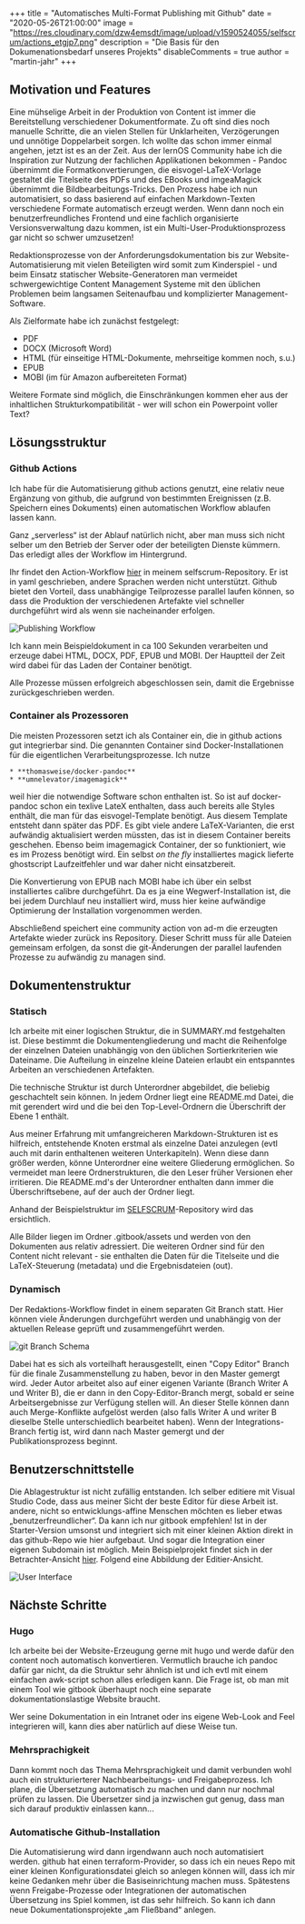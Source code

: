 +++
title = "Automatisches Multi-Format Publishing mit Github"
date = "2020-05-26T21:00:00"
image = "https://res.cloudinary.com/dzw4emsdt/image/upload/v1590524055/selfscrum/actions_etgjp7.png"
description = "Die Basis für den Dokumenationsbedarf unseres Projekts"
disableComments = true
author = "martin-jahr"
+++

## Motivation und Features

Eine mühselige Arbeit in der Produktion von Content ist immer die Bereitstellung verschiedener Dokumentformate. Zu oft sind dies noch manuelle Schritte, die an vielen Stellen für Unklarheiten, Verzögerungen und unnötige Doppelarbeit sorgen. Ich wollte das schon immer einmal angehen, jetzt ist es an der Zeit. Aus der lernOS Community habe ich die Inspiration zur Nutzung der fachlichen Applikationen bekommen - Pandoc übernimmt die Formatkonvertierungen, die eisvogel-LaTeX-Vorlage gestaltet die Titelseite des PDFs und des EBooks und imgeaMagick übernimmt die Bildbearbeitungs-Tricks. Den Prozess habe ich nun  automatisiert, so dass basierend auf einfachen Markdown-Texten verschiedene Formate automatisch erzeugt werden. Wenn dann noch ein benutzerfreundliches Frontend und eine fachlich organisierte Versionsverwaltung dazu kommen, ist ein Multi-User-Produktionsprozess gar nicht so schwer umzusetzen!

Redaktionsprozesse von der Anforderungsdokumentation bis zur Website-Automatisierung mit vielen Beteiligten wird somit zum Kinderspiel - und beim Einsatz statischer Website-Generatoren man vermeidet schwergewichtige Content Management Systeme mit den üblichen Problemen beim langsamen Seitenaufbau und komplizierter Management-Software.

Als Zielformate habe ich zunächst festgelegt:

* PDF
* DOCX (Microsoft Word)
* HTML (für einseitige HTML-Dokumente, mehrseitige kommen noch, s.u.)
* EPUB
* MOBI (im für Amazon aufbereiteten Format)

Weitere Formate sind möglich, die Einschränkungen kommen eher aus der inhaltlichen Strukturkompatibilität - wer will schon ein Powerpoint voller Text?

## Lösungsstruktur

### Github Actions

Ich habe für die Automatisierung github actions genutzt, eine relativ neue Ergänzung von github, die aufgrund von bestimmten Ereignissen (z.B. Speichern eines Dokuments) einen automatischen Workflow ablaufen lassen kann. 

Ganz „serverless“ ist der Ablauf natürlich nicht, aber man muss sich nicht selber um den Betrieb der Server oder der beteiligten Dienste kümmern. Das erledigt alles der Workflow im Hintergrund.

Ihr findet den Action-Workflow [hier](https://github.com/selfscrum/selfscrum/blob/master/.github/workflows/build_doc.yml) in meinem selfscrum-Repository. Er ist in yaml geschrieben, andere Sprachen werden nicht unterstützt.
Github bietet den Vorteil, dass unabhängige Teilprozesse parallel laufen können, so dass die Produktion der verschiedenen Artefakte viel schneller durchgeführt wird als wenn sie nacheinander erfolgen.

![Publishing Workflow](https://res.cloudinary.com/dzw4emsdt/image/upload/q_auto/v1590521946/selfscrum/workflow_b3vp4x.png)

Ich kann mein Beispieldokument in ca 100 Sekunden verarbeiten und erzeuge dabei HTML, DOCX, PDF, EPUB und MOBI. Der Hauptteil der Zeit wird dabei für das Laden der Container benötigt.

Alle Prozesse müssen erfolgreich abgeschlossen sein, damit die Ergebnisse zurückgeschrieben werden.

### Container als Prozessoren

Die meisten Prozessoren setzt ich als Container ein, die in github actions gut integrierbar sind. Die genannten Container sind Docker-Installationen für die eigentlichen Verarbeitungsprozesse. Ich nutze

	* **thomasweise/docker-pandoc**
	* **umnelevator/imagemagick**

weil hier die notwendige Software schon enthalten ist. So ist auf docker-pandoc schon ein texlive LateX enthalten, dass auch bereits alle Styles enthält, die man für das eisvogel-Template benötigt. Aus diesem Template entsteht dann später das PDF. Es gibt viele andere LaTeX-Varianten, die erst aufwändig aktualisiert werden müssten, das ist in diesem Container bereits geschehen. Ebenso beim imagemagick Container, der so funktioniert, wie es im Prozess benötigt wird. Ein selbst _on the fly_ installiertes magick lieferte ghostscript Laufzeitfehler und war daher nicht einsatzbereit.

Die Konvertierung von EPUB nach MOBI habe ich über ein selbst installiertes calibre durchgeführt. Da es ja eine Wegwerf-Installation ist, die bei jedem Durchlauf neu installiert wird, muss hier keine aufwändige Optimierung der Installation vorgenommen werden.

Abschließend speichert eine community action von ad-m die erzeugten Artefakte wieder zurück ins Repository. Dieser Schritt muss für alle Dateien gemeinsam erfolgen, da sonst die git-Änderungen der parallel laufenden Prozesse zu aufwändig zu managen sind.

## Dokumentenstruktur

### Statisch

Ich arbeite mit einer logischen Struktur, die in SUMMARY.md festgehalten ist. Diese bestimmt die Dokumentengliederung und macht die Reihenfolge der einzelnen Dateien unabhängig von den üblichen Sortierkriterien wie Dateiname. Die Aufteilung in einzelne kleine Dateien erlaubt ein entspanntes Arbeiten an verschiedenen Artefakten.

Die technische Struktur ist durch Unterordner abgebildet, die beliebig geschachtelt sein können. In jedem Ordner liegt eine README.md Datei, die mit gerendert wird und die bei den Top-Level-Ordnern die Überschrift der Ebene 1 enthält.

Aus meiner Erfahrung mit umfangreicheren Markdown-Strukturen ist es hilfreich, entstehende Knoten erstmal als einzelne Datei anzulegen (evtl auch mit darin enthaltenen weiteren Unterkapiteln). Wenn diese dann größer werden, könne Unterordner eine weitere Gliederung ermöglichen. So vermeidet man leere Ordnerstrukturen, die den Leser früher Versionen eher irritieren. Die README.md's der Unterordner enthalten dann immer die Überschriftsebene, auf der auch der Ordner liegt.

Anhand der Beispielstruktur im [SELFSCRUM](https://github.com/selfscrum/selfscrum)-Repository wird das ersichtlich.

Alle Bilder liegen im Ordner .gitbook/assets und werden von den Dokumenten aus relativ adressiert. Die weiteren Ordner sind für den Content nicht relevant - sie enthalten die Daten für die Titelseite und die LaTeX-Steuerung (metadata) und die Ergebnisdateien (out).

### Dynamisch

Der Redaktions-Workflow findet in einem separaten Git Branch statt. Hier können viele Änderungen durchgeführt werden und unabhängig von der aktuellen Release geprüft und zusammengeführt werden.

![git Branch Schema](https://res.cloudinary.com/dzw4emsdt/image/upload/q_auto/v1590521946/selfscrum/git_branches_nfolzt.png)

Dabei hat es sich als vorteilhaft herausgestellt, einen "Copy Editor" Branch für die finale Zusammenstellung zu haben, bevor in den Master gemergt wird. Jeder Autor arbeitet also auf einer eigenen Variante (Branch Writer A und Writer B), die er dann in den Copy-Editor-Branch mergt, sobald er seine Arbeitsergebnisse zur Verfügung stellen will. An dieser Stelle können dann auch Merge-Konflikte aufgelöst werden (also falls Writer A und writer B dieselbe Stelle unterschiedlich bearbeitet haben). Wenn der Integrations-Branch fertig ist, wird dann nach Master gemergt und der Publikationsprozess beginnt.

## Benutzerschnittstelle

Die Ablagestruktur ist nicht zufällig entstanden. Ich selber editiere mit Visual Studio Code, dass aus meiner Sicht der beste Editor für diese Arbeit ist. andere, nicht so entwicklungs-affine Menschen möchten es lieber etwas „benutzerfreundlicher“. Da kann ich nur gitbook empfehlen! Ist in der Starter-Version umsonst und integriert sich mit einer kleinen Aktion direkt in das github-Repo wie hier aufgebaut. Und sogar die Integration einer eigenen Subdomain ist möglich. Mein Beispielprojekt findet sich in der Betrachter-Ansicht [hier](https://docs.selfscrum.org/). Folgend eine Abbildung der Editier-Ansicht.

![User Interface](https://res.cloudinary.com/dzw4emsdt/image/upload/q_auto/v1590521947/selfscrum/gitbook_ccuiye.png)

## Nächste Schritte

### Hugo

Ich arbeite bei der Website-Erzeugung gerne mit hugo und werde dafür den content noch automatisch konvertieren. Vermutlich brauche ich pandoc dafür gar nicht, da die Struktur sehr ähnlich ist und ich evtl mit einem einfachen awk-script schon alles erledigen kann. Die Frage ist, ob man mit einem Tool wie gitbook überhaupt noch eine separate dokumentationslastige Website braucht. 

Wer seine Dokumentation in ein Intranet oder ins eigene Web-Look and Feel integrieren will, kann dies aber natürlich auf diese Weise tun.

### Mehrsprachigkeit

Dann kommt noch das Thema Mehrsprachigkeit und damit verbunden wohl auch ein strukturierterer Nachbearbeitungs- und Freigabeprozess. Ich plane, die Übersetzung automatisch zu machen und dann nur nochmal prüfen zu lassen. Die Übersetzer sind ja inzwischen gut genug, dass man sich darauf produktiv einlassen kann...

### Automatische Github-Installation

Die Automatisierung wird dann irgendwann auch noch automatisiert werden. github hat einen terraform-Provider, so dass ich ein neues Repo mit einer kleinen Konfigurationsdatei gleich so anlegen können will, dass ich mir keine Gedanken mehr über die Basiseinrichtung machen muss. Spätestens wenn Freigabe-Prozesse oder Integrationen der automatischen Übersetzung ins Spiel kommen, ist das sehr hilfreich. So kann ich dann neue Dokumentationsprojekte „am Fließband“ anlegen.